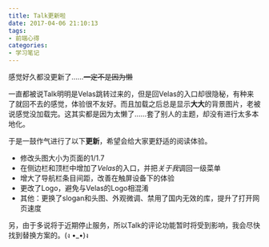 ```yaml
---
title: Talk更新啦
date: 2017-04-06 21:10:13
tags:
- 前端心得
categories:
- 学习笔记
---
```


感觉好久都没更新了……~~一定不是因为懒~~

一直都被说Talk明明是Velas跳转过来的，但是回Velas的入口却很隐秘，有种来了就回不去的感觉，体验很不友好。而且加载之后总是显示**大大**的背景图片，老被说感觉没加载完。这其实都是因为太懒了……套了别人的主题，却没有进行太多本地化。

于是一鼓作气进行了以下**更新**，希望会给大家更舒适的阅读体验。

<!--more-->

- 修改头图大小为页面的1/1.7
- 在侧边栏和顶栏中增加了*Velas*的入口，并把*关于我*调回一级菜单
- 增大了导航栏条目间距，改善在触屏设备下的体验
- 更改了Logo，避免与Velas的Logo相混淆
- 其他：更换了slogan和头图、外观微调、禁用了国内无效的库，提升了打开网页速度

另，由于多说将于近期停止服务，所以Talk的评论功能暂时将受到影响，我会尽快找到替换方案的。(ง •_•)ง

